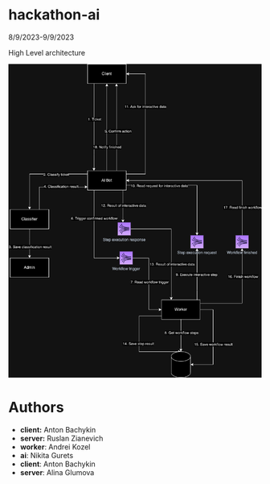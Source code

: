 # hackathon-ai
8/9/2023-9/9/2023

High Level architecture

![high_level_architecture.png](docs%2Fimg%2Fhigh_level_architecture.png)


# Authors

- **client:** Anton Bachykin
- **server:** Ruslan Zianevich
- **worker**: Andrei Kozel
- **ai**: Nikita Gurets
- **client**: Anton Bachykin
- **server**: Alina Glumova
